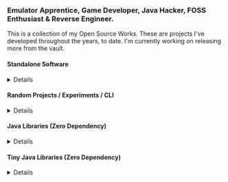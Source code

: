 ### Emulator Apprentice, Game Developer, Java Hacker, FOSS Enthusiast & Reverse Engineer.
This is a collection of my Open Source Works. These are projects I've developed throughout the years, to date. I'm currently working on releasing more from the vault.

<p>
<!--- TOOLS -->
<h4>Standalone Software</h4>
<details>
<table>
<tbody>

<tr>
<td><a href="https://konloch.com/Bytecode-Viewer/stargazers"><img height="30" src="https://img.shields.io/github/stars/konloch/bytecode-viewer?style=social"></a></td>
<td><a href="https://konloch.com/Bytecode-Viewer/">BytecodeViewer</a> - Java Reverse Engineering Suite for static analysis.</td>
</tr>

<tr>
<td><a href="https://konloch.com/OpenIRCd/stargazers"><img height="30" src="https://img.shields.io/github/stars/Konloch/OpenIRCd?style=social"></a></td>
<td><a href="https://konloch.com/OpenIRCd/">OpenIRCd</a> - High performant Java IRC daemon.</td>
</tr>

</tbody>
</table>
</details>

<!--- EXPERIMENTS -->
<h4>Random Projects / Experiments / CLI</h4>
<details>
<table>
<tbody>

<tr>
<td><a href="https://konloch.com/JVM-Sandbox/stargazers"><img height="30" src="https://img.shields.io/github/stars/Konloch/JVM-Sandbox?style=social"></a></td>
<td><a href="https://konloch.com/JVM-Sandbox/">JVM-Sandbox</a> - Override Java Classes during Runtime.</td>
</tr>

<tr>
<td><a href="https://konloch.com/ObfSRC/stargazers"><img height="30" src="https://img.shields.io/github/stars/Konloch/ObfSRC?style=social"></a></td>
<td><a href="https://konloch.com/ObfSRC/">ObfSRC</a> - Obfuscate Java source code through unicode escaping.</td>
</tr>

<tr>
<td><a href="https://konloch.com/Malbolge.c4J/stargazers"><img height="30" src="https://img.shields.io/github/stars/Konloch/Malbolge.c4J?style=social"></a></td>
<td><a href="https://konloch.com/Malbolge.c4J/">Malbolge.c4J</a> - Malbolge '98 interpreter ported over to Java.</td>
</tr>

<tr>
<td><a href="https://konloch.com/Gematria/stargazers"><img height="30" src="https://img.shields.io/github/stars/Konloch/Gematria?style=social"></a></td>
<td><a href="https://konloch.com/Gematria/">Gematria</a> - Java library / CLI tool for calculating the Gematria value of strings.</td>
</tr>

<tr>
<td><a href="https://konloch.com/InjectedCalculator/stargazers"><img height="30" src="https://img.shields.io/github/stars/Konloch/InjectedCalculator?style=social"></a></td>
<td><a href="https://konloch.com/InjectedCalculator/">InjectedCalculator</a> - "Missing code, so it injects what its missing".</td>
</tr>

</tbody>
</table>
</details>

<!--- LIBRARIES -->
<h4>Java Libraries (Zero Dependency)</h4>
<details>
<table>
<tbody>
  
<tr>
<td><a href="https://konloch.com/DiskLib/stargazers"><img height="30" src="https://img.shields.io/github/stars/Konloch/DiskLib?style=social"></a></td>
<td><a href="https://konloch.com/DiskLib/">DiskLib</a> - Easy to use Disk Writer & Disk Reader with built in GZIP support.</td>
</tr>
  
<tr>
<td><a href="https://konloch.com/Vortex-IO/stargazers"><img height="30" src="https://img.shields.io/github/stars/Konloch/Vortex-IO?style=social"></a></td>
<td><a href="https://konloch.com/Vortex-IO/">Vortex-IO</a> - Easy to use low-level non-blocking socket server API.</td>
</tr>

<tr>
<td><a href="https://konloch.com/HTTPRequest/stargazers"><img height="30" src="https://img.shields.io/github/stars/konloch/httprequest?style=social"></a></td>
<td><a href="https://konloch.com/HTTPRequest/">HTTPRequest</a> - Java wrapper to read from a URL. Support for Cookies, proxies, UserAgent, post data and more.</td>
</tr>
  
<tr>
<td><a href="https://konloch.com/HTTPdLib/stargazers"><img height="30" src="https://img.shields.io/github/stars/Konloch/HTTPdLib?style=social"></a></td>
<td><a href="https://konloch.com/HTTPdLib/">HTTPdLib</a> - Minimalistic embeddable HTTP server.</td>
</tr>
  
<tr>
<td><a href="https://konloch.com/TaskManager/stargazers"><img height="30" src="https://img.shields.io/github/stars/Konloch/TaskManager?style=social"></a></td>
<td><a href="https://konloch.com/TaskManager/">TaskManager</a> - An easy to use task manager / task queue.</td>
</tr>
  
<tr>
<td><a href="https://konloch.com/DSLBuilder/stargazers"><img height="30" src="https://img.shields.io/github/stars/Konloch/DSLBuilder?style=social"></a></td>
<td><a href="https://konloch.com/DSLBuilder/">DSLBuilder</a> - Domain specific language builder with it's own runtime.</td>
</tr>

<tr>
<td><a href="https://konloch.com/DynVarMap/stargazers"><img height="30" src="https://img.shields.io/github/stars/Konloch/DynVarMap?style=social"></a></td>
<td><a href="https://konloch.com/DynVarMap/">DynVarMap</a> - Easy and straight forward way to manage attribute-like runtime variables for Java.</td>
</tr>

<tr>
<td><a href="https://konloch.com/JavaIRCBot/stargazers"><img height="30" src="https://img.shields.io/github/stars/Konloch/JavaIRCBot?style=social"></a></td>
<td><a href="https://konloch.com/JavaIRCBot/">JavaIRCBot</a> - Tiny library for implementing your own NIO IRC Client / Bot / Crawler / Logger.</td>
</tr>

</tbody>
</table>
</details>


<!--- TINY LIBRARIES -->
<h4>Tiny Java Libraries (Zero Dependency)</h4>
<details>
<table>
<tbody>

<tr>
<td><a href="https://konloch.com/StringVars/stargazers"><img height="30" src="https://img.shields.io/github/stars/Konloch/StringVars?style=social"></a></td>
<td><a href="https://konloch.com/StringVars/">StringVars</a> - Adds support for recursive String variables such as %var%.</td>
</tr>
  
<tr>
<td><a href="https://konloch.com/IterateINI/stargazers"><img height="30" src="https://img.shields.io/github/stars/Konloch/IterateINI?style=social"></a></td>
<td><a href="https://konloch.com/IterateINI/">IterateINI</a> - Adds support for iterating over the key-value pairs of any INI file.</td>
</tr>
  
<tr>
<td><a href="https://konloch.com/FastStringUtils/stargazers"><img height="30" src="https://img.shields.io/github/stars/Konloch/FastStringUtils?style=social"></a></td>
<td><a href="https://konloch.com/FastStringUtils/">FastStringUtils</a> - Collection of very fast String utility functions.</td>
</tr>
  
<tr>
<td><a href="https://konloch.com/ColorUtils/stargazers"><img height="30" src="https://img.shields.io/github/stars/Konloch/ColorUtils?style=social"></a></td>
<td><a href="https://konloch.com/ColorUtils/">ColorUtils</a> - A small collection of utility functions to deal with coloring on Java.</td>
</tr>

<tr>
<td><a href="https://konloch.com/Constants/stargazers"><img height="30" src="https://img.shields.io/github/stars/Konloch/Constants?style=social"></a></td>
<td><a href="https://konloch.com/Constants/">Constants</a> - Very small zero dependency Java library packed with constants.</td>
</tr>

</tbody>
</table>
</details>

</p>
